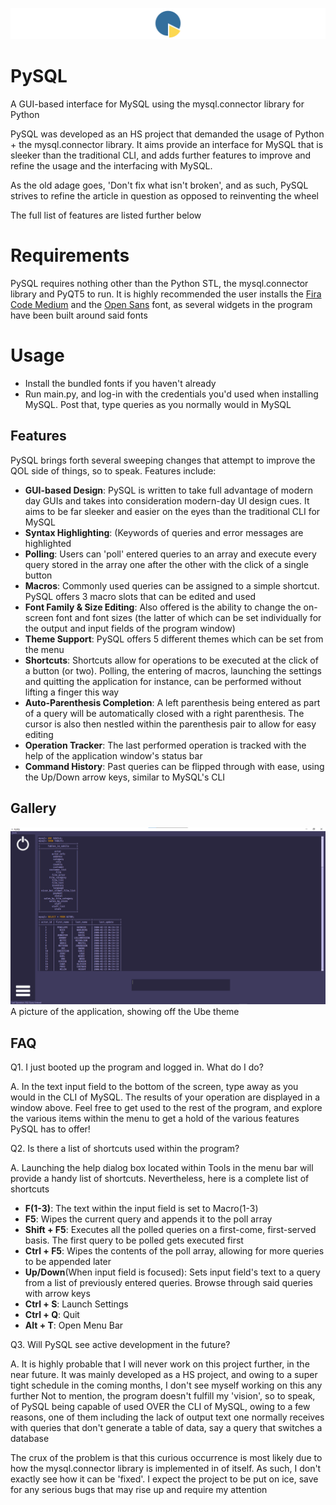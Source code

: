 ![PySQLLogo](src/assets/icons/alternativeLogoSmol.png)

# PySQL
A GUI-based interface for MySQL using the mysql.connector library for Python

PySQL was developed as an HS project that demanded the usage of Python + the mysql.connector library. It aims provide an interface for MySQL that is sleeker than the traditional CLI, and adds further features to improve and refine the usage and the interfacing with MySQL.

As the old adage goes, 'Don't fix what isn't broken', and as such, PySQL strives to refine the article in question as opposed to reinventing the wheel

The full list of features are listed further below


# Requirements

PySQL requires nothing other than the Python STL, the mysql.connector library and PyQT5 to run. It is highly recommended the user installs the [Fira Code Medium](https://github.com/tonsky/FiraCode) and the [Open Sans](https://fonts.google.com/specimen/Open+Sans) font, as several widgets in the program have been built around said fonts

# Usage
- Install the bundled fonts if you haven't already
- Run main.py, and log-in with the credentials you'd used when installing MySQL. Post that, type queries as you normally would in MySQL


## Features

PySQL brings forth several sweeping changes that attempt to improve the QOL side of things, so to speak. Features include:
	
 - **GUI-based Design**: PySQL is written to take full advantage of modern day GUIs and takes into consideration modern-day UI design cues. It aims to be far sleeker and easier on the eyes than the traditional CLI for MySQL
 - **Syntax Highlighting**: (Keywords of queries and error messages are highlighted
 - **Polling**: Users can 'poll' entered queries to an array and execute every query stored in the array one after the other with the click of a single button
 - **Macros**: Commonly used queries can be assigned to a simple shortcut. PySQL offers 3 macro slots that can be edited and used
 - **Font Family & Size Editing**: Also offered is the ability to change the on-screen font and font sizes (the latter of which can be set individually for the output and input fields of the program window)
 - **Theme Support**: PySQL offers 5 different themes which can be set from the menu
 - **Shortcuts**: Shortcuts allow for operations to be executed at the click of a button (or two). Polling, the entering of macros, launching the settings and quitting the application for instance, can be performed without lifting a finger this way
 - **Auto-Parenthesis Completion**: A left parenthesis being entered as part of a query will be automatically closed with a right parenthesis. The cursor is also then nestled within the parenthesis pair to allow for easy editing
 - **Operation Tracker**: The last performed operation is tracked with the help of the application window's status bar
 - **Command History**: Past queries can be flipped through with ease, using the Up/Down arrow keys, similar to MySQL's CLI


## Gallery 

![A picture of the application, showing off the Ube theme](src/assets/gallery/appWindow.png)
A picture of the application, showing off the Ube theme

## FAQ

Q1. I just booted up the program and logged in. What do I do?

A. In the text input field to the bottom of the screen, type away as you would in the CLI of MySQL. The results of your operation are displayed in a window above. 
Feel free to get used to the rest of the program, and explore the various items within the menu to get a hold of the various features PySQL has to offer!

Q2. Is there a list of shortcuts used within the program?

A. Launching the help dialog box located within Tools in the menu bar will provide a handy list of shortcuts. Nevertheless, here is a complete list of shortcuts

 - **F(1-3)**: The text within the input field is set to Macro(1-3)
 - **F5**: Wipes the current query and appends it to the poll array
 - **Shift + F5**: Executes all the polled queries on a first-come, first-served 		      basis. The first query to be polled gets executed first
 - **Ctrl + F5**: Wipes the contents of the poll array, allowing for more queries to be appended later
 - **Up/Down**(When input field is focused): Sets input field's text to a query from a list of previously entered queries. Browse through said queries with arrow keys
 - **Ctrl + S**: Launch Settings
 - **Ctrl + Q**: Quit
 - **Alt + T**: Open Menu Bar

 Q3. Will PySQL see active development in the future?
 
 A. It is highly probable that I will never work on this project further, in the near future. It was mainly developed as a HS project, and owing to a super tight schedule in the coming months, I don't see myself working on this any further
 Not to mention, the program doesn't fulfill my 'vision', so to speak, of PySQL being capable of used OVER the CLI of MySQL, owing to a few reasons, one of them including the lack of output text one normally receives with queries that don't generate a table of data, say a query that switches a database

The crux of the problem is that this curious occurrence is most likely due to how the mysql.connector library is implemented in of itself. As such, I don't exactly see how it can be 'fixed'. I expect the project to be put on ice, save for any serious bugs that may rise up and require my attention


